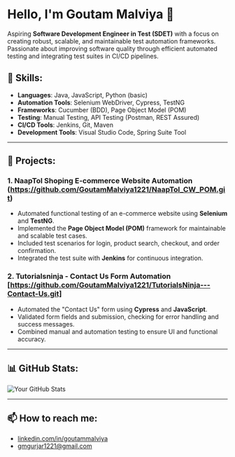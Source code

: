 # Hello, I'm Goutam Malviya 👋
Aspiring **Software Development Engineer in Test (SDET)** with a focus on creating robust, scalable, and maintainable test automation frameworks. Passionate about improving software quality through efficient automated testing and integrating test suites in CI/CD pipelines.

## 🔧 **Skills**:
- **Languages**: Java, JavaScript, Python (basic)
- **Automation Tools**: Selenium WebDriver, Cypress, TestNG
- **Frameworks**: Cucumber (BDD), Page Object Model (POM)
- **Testing**: Manual Testing, API Testing (Postman, REST Assured)
- **CI/CD Tools**: Jenkins, Git, Maven
- **Development Tools**: Visual Studio Code, Spring Suite Tool

---

## 🚀 **Projects**:

### 1. **NaapTol Shoping E-commerce Website Automation** (https://github.com/GoutamMalviya1221/NaapTol_CW_POM.git)
- Automated functional testing of an e-commerce website using **Selenium** and **TestNG**.
- Implemented the **Page Object Model (POM)** framework for maintainable and scalable test cases.
- Included test scenarios for login, product search, checkout, and order confirmation.
- Integrated the test suite with **Jenkins** for continuous integration.

### 2. **Tutorialsninja - Contact Us Form Automation** [https://github.com/GoutamMalviya1221/TutorialsNinja---Contact-Us.git]
- Automated the "Contact Us" form using **Cypress** and **JavaScript**.
- Validated form fields and submission, checking for error handling and success messages.
- Combined manual and automation testing to ensure UI and functional accuracy.

---

## 📊 **GitHub Stats**:
![Your GitHub Stats](https://github-readme-stats.vercel.app/api?username=your-username&show_icons=true&theme=radical)

---

## 📫 **How to reach me**:
- [linkedin.com/in/goutammalviya](#)
- [gmgurjar1221@gmail.com](mailto:your-email@example.com)


